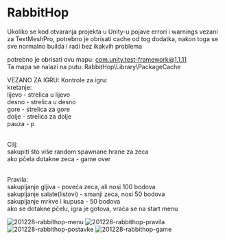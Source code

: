 # RabbitHop

Ukoliko se kod otvaranja projekta u Unity-u pojave errori i warnings vezani za TextMeshPro,
potrebno je obrisati cache od tog dodatka, nakon toga se sve normalno builda i radi bez ikakvih problema

potrebno je obrisati ovu mapu: com.unity.test-framework@1.1.11<br/>
Ta mapa se nalazi na putu: RabbitHop\Library\PackageCache

VEZANO ZA IGRU:
Kontrole za igru:<br/>
kretanje: <br/>
	lijevo - strelica u lijevo<br/>
	desno - strelica u desno<br/>
	gore - strelica za gore<br/>
	dolje - strelica za dolje<br/>
pauza - p<br/><br/>

Cilj:<br/>
	sakupiti što više random spawnane hrane za zeca<br/>
	ako pčela dotakne zeca - game over<br/><br/>

Pravila: <br/>
	sakupljanje gljiva - poveća zeca, ali nosi 100 bodova<br/>
	sakupljanje salate(listovi) - smanji zeca, nosi 50 bodova<br/>
	sakupljanje mrkve i kupusa - 50 bodova<br/>
	ako se dotakne pčelu, igra je gotova, vraća se na start menu


<img src="https://i.ibb.co/7ydJdXM/201228-rabbithop-menu.png" alt="201228-rabbithop-menu">
<img src="https://i.ibb.co/4NNQtWF/201228-rabbithop-pravila.png" alt="201228-rabbithop-pravila">
<img src="https://i.ibb.co/n6MFpcw/201228-rabbithop-postavke.png" alt="201228-rabbithop-postavke">
<img src="https://i.ibb.co/ZJf5Ph1/201228-rabbithop-game.png" alt="201228-rabbithop-game">
